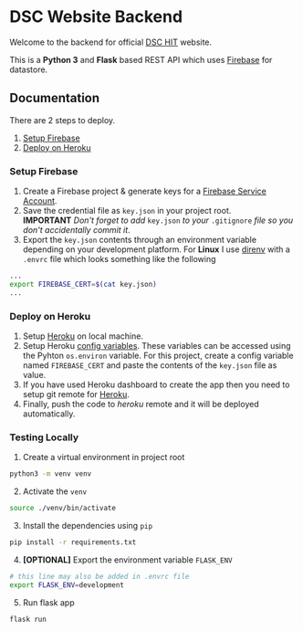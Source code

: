 # DSC Website Backend
Welcome to the backend for official [DSC HIT](https://dschit.com) website.

This is a **Python 3** and **Flask** based REST API which uses [Firebase](https://firebase.google.com/) for datastore.

## Documentation
There are 2 steps to deploy.
1. [Setup Firebase](#setup-firebase)
2. [Deploy on Heroku](#deploy-on-heroku)

### Setup Firebase
1. Create a Firebase project & generate keys for a [Firebase Service Account](https://firebase.google.com/docs/admin/setup#set-up-project-and-service-account).
2. Save the credential file as `key.json` in your project root. <br>**IMPORTANT** *Don't forget to add* `key.json` *to your* `.gitignore` *file so you don't accidentally commit it*.
3. Export the `key.json` contents through an environment variable depending on your development platform. For **Linux** I use [direnv](https://github.com/direnv/direnv) with a `.envrc` file which looks something like the following
```bash
...
export FIREBASE_CERT=$(cat key.json)
...
```

### Deploy on Heroku
1. Setup [Heroku](https://devcenter.heroku.com/articles/getting-started-with-python?singlepage=true#set-up) on local machine.
2. Setup Heroku [config variables](https://devcenter.heroku.com/articles/config-vars). These variables can be accessed using the Pyhton `os.environ` variable. For this project, create a config variable named `FIREBASE_CERT` and paste the contents of the `key.json` file as value.
3. If you have used Heroku dashboard to create the app then you need to setup git remote for [Heroku](https://devcenter.heroku.com/articles/git#creating-a-heroku-remote).
4. Finally, push the code to *heroku* remote and it will be deployed automatically.

### Testing Locally
1. Create a virtual environment in project root
```bash
python3 -m venv venv
```
2. Activate the `venv`
```bash
source ./venv/bin/activate
```
3. Install the dependencies using `pip`
```bash
pip install -r requirements.txt
```
4. **[OPTIONAL]** Export the environment variable `FLASK_ENV`
```bash
# this line may also be added in .envrc file
export FLASK_ENV=development
```
5. Run flask app
```bash
flask run
```